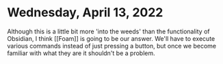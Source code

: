 # Wednesday, April 13, 2022
Although this is a little bit more 'into the weeds' than the functionality of Obsidian, I think [[Foam]] is going to be our answer. We'll have to execute various commands instead of just pressing a button, but once we become familiar with what they are it shouldn't be a problem.